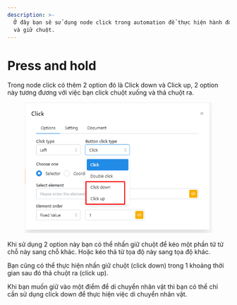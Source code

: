 ```yaml
---
description: >-
  Ở đây bạn sẽ sử dụng node click trong automation để thực hiện hành động nhấn
  và giữ chuột.
---
```


# Press and hold

Trong node click có thêm 2 option đó là Click down và Click up, 2 option này tương đương với việc bạn click chuột xuống và thả chuột ra.

<figure><img src="../../.gitbook/assets/image (10) (1).png" alt=""><figcaption></figcaption></figure>

Khi sử dụng 2 option này bạn có thể nhấn giữ chuột để kéo một phần tử từ chỗ này sang chỗ khác. Hoặc kéo thả từ tọa độ này sang tọa độ khác.

Bạn cũng có thể thực hiện nhấn giữ chuột (click down) trong 1 khoảng thời gian sau đó thả chuột ra (click up).

Khi bạn muốn giữ vào một điểm để di chuyển nhân vật thì bạn có thể chỉ cần sử dụng click down để thực hiện việc di chuyển nhân vật.

